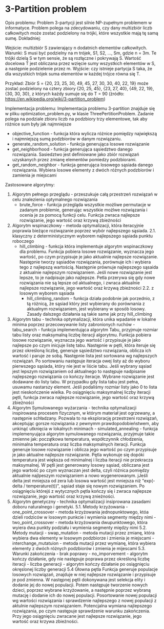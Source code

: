 # 3-Partition problem

Opis problemu:
Problem 3-partycji jest silnie NP-zupełnym problemem w informatyce. Problem polega na zdecydowaniu, czy dany multizbiór liczb całkowitych może zostać podzielony na trójki, które wszystkie mają tę samą sumę. Dokładniej:

Wejście: multizbiór S zawierający n dodatnich elementów całkowitych.
Warunki: S musi być podzielny na m trójek, S1, S2, …, Sm, gdzie n = 3m. Te trójki dzielą S w tym sensie, że są rozłączne i pokrywają S. Wartość docelowa T jest obliczana przez wzięcie sumy wszystkich elementów w S, a następnie podzielenie przez m.
Wyjście: czy istnieje partycja S taka, że dla wszystkich trójek suma elementów w każdej trójce równa się T.

Przykład:
Zbiór S = {20, 23, 25, 30, 49, 45, 27, 30, 30, 40, 22, 19} może zostać podzielony na cztery zbiory {20, 25, 45}, {23, 27, 40}, {49, 22, 19}, {30, 30, 30}, z których każdy sumuje się do T = 90
(żródło: https://en.wikipedia.org/wiki/3-partition_problem)

Implementacja problemu:
Implementacja problemu 3-partition znajduje się w pliku optimization_problem.py, w klasie ThreePertitionProblem. Zadanie polega na podziale zbioru liczb na podzbiory trzy elementowe, tak aby różnice sum były jak najmniejsze
  - objective_function - funkcja która wylicza różnice pomiędzy największą i najmniejszą sumą podzbiorów w danym rozwiązaniu.
  - generate_random_solution - funkcja generująca losowe rozwiązanie
  - get_neighborhood - funkcja generująca sąsiedztwo danego rozwiązania. Sasiedztwo jest definiowane jako zbiór rozwiązań uzyskanych przez zmianę elementów pomiedzy podzbiorami.
  - get_random_neighbor - funkcja generująca losowego sąsiada danego rozwiązania. Wybiera losowe elementy z dwóch różnych podzbiorów i zamienia je miejscami

Zastosowane algorytmy:
1. Algorytm pełnego przeglądu - przeszukuje całą przestrzeń rozwiązań w celu znalezienia optymalnego rozwiązania
     - brute_force - funkcja przegląda wszystkie możliwe permutacje w zadanym problemie, generując wszystkie możlwe rozwiązania i ocenia je za pomocą funkcji celu. Funkcja zwraca najlepsze rozwiązanie, jego wartość oraz krzywą zbieżności
2. Algorytm wspinaczkowy - metoda optymalizacji, która iteracyjnie poprawia bieżące roziwązanie poprzez wybór najlepszego sąsiada.
   2.1. klasyczny z deterministycznym wyborem najlepszego sąsiada punktu roboczego
     - hill_climbing - funkcja która implementuje algorytm wspinaczkowy dla problemu. Funkcja pobiera losowe rozwiązanie, wyznacza jego wartość, po czym przypisuje je jako aktualnie najlepsze rozwiązanie. Następnie tworzy sąsiadów rozwiązania, porównuje ich i wybiera tego z najlepszą wartością. Następnie prównuje najlepszego sąsaida z aktualnie najlepszym rozwiązaniem. Jeśli nowe rozwiązanie jest lepsze, to je nadpisuje jako najlepsze. Petla przerywa się gdy nowe rozwiązania nie są lepsze od aktualnego, i zwraca aktualnie najlepsze rozwiązanie, jego wartość oraz krzywą zbieżności
   2.2. z losowym wyborem sąsiada
       - hill_climbing_random - funkcja działa podobnie jak porzednio, z tą różnicą, że sąsiad który jest wybierany do porównania z aktualnym rozwiązaniem, jest wybierany w sposób losowy. Zasady dalszego działania są takie same jak przy hill_climbing
3. Algorytm tabu - technika optymalizacji, która unika wpadanie w lokalne minima poprzez przecowywanie listy zabronionych ruchów
       - tabu_search - funkcja implementująca algorytm Tabu, przyjmuje rozmiar tabu listy oraz maksymalną liczbę iteracji algorytmu. Funkcja pobiera losowe rozwiązanie, wyznacza jego wartość i przypisuje je jako najlepsze po czym inicjuje listę tabu. Następnie w pętli, która iteruje się przez określoną liczbę, generuje sąsiedztwo rozwiązania, oblicza ich wartość i paruje ze sobą. Następnie lista jest sortowana wg najlepszych rozwiązań. Po sortowaniu następuje iteracja owej listy aż do wyboru pierwszego sąsiada, który nie jest w liście tabu. Jeśli wybrany sąsiad jest lepszym rozwiązaniem od aktualnego to następuje nadpisanie najlepszego rozwiązania co kończy iteracje. Wybrane rozwiązanie jest dodawane do listy tabu. W przypadku gdy lista tabu jest pełna, usuwamu nastarszy element. Jeśli podaliśmy rozmiar listy jako 0 to lista jest nieskończenie wielka. Po osiągnięciu maksymalnej liczby iteracji pętli, funkcja zwraca najlepsze rozwiązanie, jego wartość oraz krzywą zbieżności
4. Algorytm Symulowanego wyżarzania - technika optymalizacji inspirowana procesem fizycznym, w którym materiał jest ogrzewany, a następnie schładzany. Pozwala to na eksplorację przestrzeni rozwiązań, akceptując gorsze rozwiązania z pewnymm prawdopodobieństwem, aby unkinąć utknięcia w lokalnych minimach
       - simulated_annealing - funkcja implemenyująca algorytm symulowanego rozwiązania, przyjmuje takie zmienne jak: początkowa temperatura, współczynnik chłodzenia, minimalna temperatura oraz liczba maksymalnych iteracji. Funkcja generuje losowe rozwiązanie i oblicza jego wartość po czym przypisuje je jako aktualne najlepsze rozwiązanie. Pętla wykonuje się dopóki temperatura jest większa od minimalnej i liczba iteracji nie przekracza maksymalnej. W pętli jest generowany losowy sąsiad, obliczana jest jego wartość po czym wyznaczan jest delta, czyli różnica pomiędzy aktualnie najlpeszym rozwiązaniem a nowo wygenerowanym. jJeśli delta jest mniejsza od zera lub losowa wartość jest mniejsza niż "exp(-delta / temperature(t))", sąsiad staje się nowym rozwiązaniem. Po osiągnięciu którejś z wytycznych pętla kończy się i zwraca najlepsze rozwiązanie, jego wartość oraz krzywą znieżności.
5. Algorytm genetyczny - technika optymalizacji insiprowana zasadami doboru naturalnego i genetyki.
     5.1. Metody krzyżowania
       - one_point_crossover - metoda krzyżowania jednopunktowego, któa dzieli rodziców w losowym punkcie i wymienia segmenty między nimi
       - two_point_crossover - metoda krzyżowania dwupunktowego, która wyiera dwa punkty podziału i wymienia segmenty między nimi
     5.2. Metody mutacji
       - swap_mutation - metoda mutacji przez zmianę, która wybiera dwa elementy w losowym podzbiorze i zmienia je miejscami
       - interchange_mutatuion - metoda mutacji przez wymianę, która wybiera elementy z dwóch różnych podzbiorów i zmienia je mijescami
     5.3. Warunki zakończenia
       - brak poprawy - no_imporvement - algorytm kończy działanie, gdy nie następuje poprawa przez określoną liczbę iteracji
       - liczba generacji - algorytm kończy działanie po osiągnięciu okręslonej liczby generacji
     5.4 Głowna pętla
   Funkcja generuje populacje losowych rozwiązań, znajduje w niej najlepsze rozwiązanie i przypisuje je pod zmienna.
   W następnej pętli dokonywana jest selekcja elity i dodanie jej do nowej populacji. Potem następuje tworzenie nowych dzieci, poprzez wybrane krzyżowanie, a następnie poprzez wybraną mutację i dodanie ich do nowej populacji. Posortowanie nowej populacji wg wartości rozwiązania i sprawdzenie najlepszego z nowej populacji z aktulnie najlepszym rozwiązaniem. Potencjalna wymiana najlepszego rozwiązania, po czym następuje sprawdzenie warunku zakończenia. Przy jego osiągnięciu zwracane jest najlepsze rozwiązanie, jego wartość oraz krzywa zbieżności.
     
